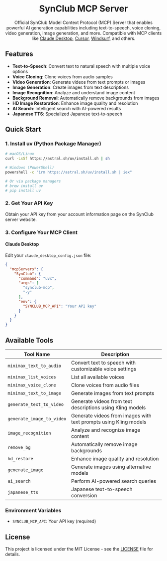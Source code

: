 <h1 align="center">SynClub MCP Server</h1>

<p align="center">
  Official SynClub Model Context Protocol (MCP) Server that enables powerful AI generation capabilities including text-to-speech, voice cloning, video generation, image generation, and more. Compatible with MCP clients like <a href="https://www.anthropic.com/claude">Claude Desktop</a>, <a href="https://www.cursor.so">Cursor</a>, <a href="https://codeium.com/windsurf">Windsurf</a>, and others.
</p>

## Features

-  **Text-to-Speech**: Convert text to natural speech with multiple voice options
-  **Voice Cloning**: Clone voices from audio samples
-  **Video Generation**: Generate videos from text prompts or images
-  **Image Generation**: Create images from text descriptions
-  **Image Recognition**: Analyze and understand image content
-  **Background Removal**: Automatically remove backgrounds from images
-  **HD Image Restoration**: Enhance image quality and resolution
-  **AI Search**: Intelligent search with AI-powered results
-  **Japanese TTS**: Specialized Japanese text-to-speech

## Quick Start

### 1. Install uv (Python Package Manager)

```bash
# macOS/Linux
curl -LsSf https://astral.sh/uv/install.sh | sh

# Windows (PowerShell)
powershell -c "irm https://astral.sh/uv/install.sh | iex"

# Or via package managers
# brew install uv
# pip install uv
```

### 2. Get Your API Key

Obtain your API key from your account information page on the SynClub server website.

### 3. Configure Your MCP Client

#### Claude Desktop

Edit your `claude_desktop_config.json` file:

```json
{
  "mcpServers": {
    "SynClub": {
      "command": "uvx",
      "args": [
        "synclub-mcp",
        "-y"
      ],
      "env": {
        "SYNCLUB_MCP_API": "Your API key"
      }
    }
  }
}
```

##  Available Tools

| Tool Name | Description |
|-----------|-------------|
| `minimax_text_to_audio` | Convert text to speech with customizable voice settings |
| `minimax_list_voices` | List all available voices | Free |
| `minimax_voice_clone` | Clone voices from audio files |
| `minimax_text_to_image` | Generate images from text prompts |
| `generate_text_to_video` | Generate videos from text descriptions using Kling models|
| `generate_image_to_video` | Generate videos from images with text prompts using Kling models|
| `image_recognition` | Analyze and recognize image content |
| `remove_bg` | Automatically remove image backgrounds | Free |
| `hd_restore` | Enhance image quality and resolution | Free |
| `generate_image` | Generate images using alternative models |
| `ai_search` | Perform AI-powered search queries |
| `japanese_tts` | Japanese text-to-speech conversion |

### Environment Variables

- `SYNCLUB_MCP_API`: Your API key (required)

## License

This project is licensed under the MIT License - see the [LICENSE](LICENSE) file for details.

